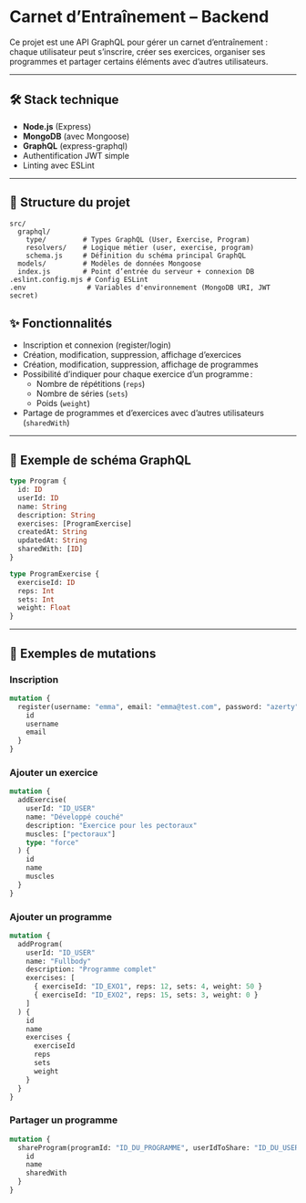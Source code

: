# Carnet d’Entraînement – Backend

Ce projet est une API GraphQL pour gérer un carnet d’entraînement : chaque utilisateur peut s’inscrire, créer ses exercices, organiser ses programmes et partager certains éléments avec d’autres utilisateurs.

---

## 🛠️ Stack technique

- **Node.js** (Express)
- **MongoDB** (avec Mongoose)
- **GraphQL** (express-graphql)
- Authentification JWT simple
- Linting avec ESLint

---

## 📁 Structure du projet

```
src/
  graphql/
    type/         # Types GraphQL (User, Exercise, Program)
    resolvers/    # Logique métier (user, exercise, program)
    schema.js     # Définition du schéma principal GraphQL
  models/         # Modèles de données Mongoose
  index.js        # Point d’entrée du serveur + connexion DB
.eslint.config.mjs # Config ESLint
.env               # Variables d'environnement (MongoDB URI, JWT secret)
```

## ✨ Fonctionnalités

- Inscription et connexion (register/login)
- Création, modification, suppression, affichage d’exercices
- Création, modification, suppression, affichage de programmes
- Possibilité d’indiquer pour chaque exercice d’un programme :
  - Nombre de répétitions (`reps`)
  - Nombre de séries (`sets`)
  - Poids (`weight`)
- Partage de programmes et d’exercices avec d’autres utilisateurs (`sharedWith`)

---

## 📐 Exemple de schéma GraphQL

```graphql
type Program {
  id: ID
  userId: ID
  name: String
  description: String
  exercises: [ProgramExercise]
  createdAt: String
  updatedAt: String
  sharedWith: [ID]
}

type ProgramExercise {
  exerciseId: ID
  reps: Int
  sets: Int
  weight: Float
}
```

---

## 🔎 Exemples de mutations

### Inscription

```graphql
mutation {
  register(username: "emma", email: "emma@test.com", password: "azerty") {
    id
    username
    email
  }
}
```

### Ajouter un exercice

```graphql
mutation {
  addExercise(
    userId: "ID_USER"
    name: "Développé couché"
    description: "Exercice pour les pectoraux"
    muscles: ["pectoraux"]
    type: "force"
  ) {
    id
    name
    muscles
  }
}
```

### Ajouter un programme

```graphql
mutation {
  addProgram(
    userId: "ID_USER"
    name: "Fullbody"
    description: "Programme complet"
    exercises: [
      { exerciseId: "ID_EXO1", reps: 12, sets: 4, weight: 50 }
      { exerciseId: "ID_EXO2", reps: 15, sets: 3, weight: 0 }
    ]
  ) {
    id
    name
    exercises {
      exerciseId
      reps
      sets
      weight
    }
  }
}
```

### Partager un programme

```graphql
mutation {
  shareProgram(programId: "ID_DU_PROGRAMME", userIdToShare: "ID_DU_USER") {
    id
    name
    sharedWith
  }
}
```
